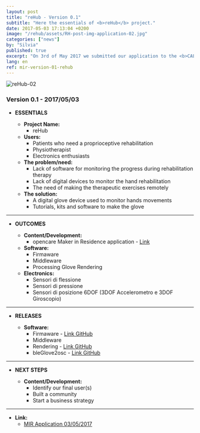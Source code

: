 ```yaml
---
layout: post
title: "reHub - Version 0.1"
subtitle: "Here the essentials of <b>reHub</b> project."
date: 2017-05-03 17:13:04 +0200
image: "/rehub/assets/RH-post-img-application-02.jpg"
categories: ["news"]
by: "Silvia"
published: true
excerpt: "On 3rd of May 2017 we submitted our application to the <b>CALL FOR MAKERS - opencare Maker In Residence.</b>"
lang: en
ref: mir-version-01-rehub
---
```


<img src="https://opencarecc.github.io/rehub/assets/RH-post-img-application-02.jpg" alt="reHub-02">

### Version 0.1 - 2017/05/03

* <b>ESSENTIALS</b>

	* <b>Project Name:</b>
		* reHub
	* <b>Users:</b>
		* Patients who need a proprioceptive rehabilitation
		* Physiotherapist
		* Electronics enthusiasts
	* <b>The problem/need:</b>
		* Lack of software for monitoring the progress during rehabilitation therapy
		* Lack of digital devices to monitor the hand rehabilitation
		* The need of making the therapeutic exercises remotely
	* <b>The solution:</b>
		* A digital glove device used to monitor hands movements
		* Tutorials, kits and software to make the glove

***

* <b>OUTCOMES</b>

	* <b>Content/Development:</b>
		* opencare Maker in Residence application - [Link](https://edgeryders.eu/t/rehub-rehabilitation-glove/6600)
	* <b>Software:</b>
		* Firmaware
		* Middleware
		* Processing Glove Rendering
	* <b>Electronics:</b>
		* Sensori di flessione
		* Sensori di pressione
		* Sensori di posizione 6DOF (3DOF Accelerometro e 3DOF Giroscopio)

***

* <b>RELEASES</b>

	* <b>Software:</b>
		* Firmaware - [Link GitHub](https://github.com/reHubGlove/gloveFirmware32u4)
		* Middleware
		* Rendering - [Link GitHub](https://github.com/reHubGlove/processingGloveRendering)
		* bleGlove2osc - [Link GitHub](https://github.com/reHubGlove/bleGlove2osc)

***

* <b>NEXT STEPS</b>

	* <b>Content/Development:</b>
		* Identify our final user(s)
		* Built a community
		* Start a business strategy

***

* <b>Link:</b>
  * [MIR Application 03/05/2017](https://edgeryders.eu/t/rehub-rehabilitation-glove/6600)
